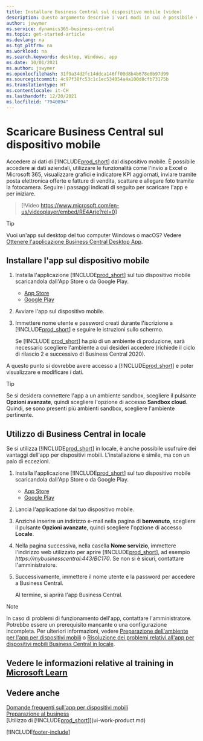 ```yaml
---
title: Installare Business Central sul dispositivo mobile (video)
description: Questo argomento descrive i vari modi in cui è possibile visualizzare e modificare i dati di Business Central, inviare a Excel e altro su telefono o tablet.
author: jswymer
ms.service: dynamics365-business-central
ms.topic: get-started-article
ms.devlang: na
ms.tgt_pltfrm: na
ms.workload: na
ms.search.keywords: desktop, Windows, app
ms.date: 10/01/2021
ms.author: jswymer
ms.openlocfilehash: 31f9a34d2fc14ddca146ff00d8b4b678e0b97d99
ms.sourcegitcommit: 4c97f38fc53c1c1ec534054a4a100d8cfb73175b
ms.translationtype: HT
ms.contentlocale: it-CH
ms.lasthandoff: 12/20/2021
ms.locfileid: "7940094"
---
```

# <a name="getting-business-central-on-your-mobile-device"></a>Scaricare Business Central sul dispositivo mobile

Accedere ai dati di [!INCLUDE[prod_short](includes/prod_short.md)]  dal dispositivo mobile. È possibile accedere ai dati aziendali, utilizzare le funzionalità come l'invio a Excel o Microsoft 365, visualizzare grafici e indicatore KPI aggiornati, inviare tramite posta elettronica offerte e fatture di vendita, scattare e allegare foto tramite la fotocamera. Seguire i passaggi indicati di seguito per scaricare l'app e per iniziare.

> [!Video https://www.microsoft.com/en-us/videoplayer/embed/RE4Arje?rel=0]

> [!TIP]
> Vuoi un'app sul desktop del tuo computer Windows o macOS? Vedere [Ottenere l'applicazione Business Central Desktop App](install-desktop-app.md).

## <a name="get-the-app-on-my-mobile-device"></a>Installare l'app sul dispositivo mobile

1. Installa l'applicazione [!INCLUDE[prod_short](includes/prod_short.md)] sul tuo dispositivo mobile scaricandola dall'App Store o da Google Play.  
   - [App Store](https://go.microsoft.com/fwlink/?LinkId=734847)
   - [Google Play](https://go.microsoft.com/fwlink/?LinkId=734849)
2. Avviare l'app sul dispositivo mobile.
3. Immettere nome utente e password creati durante l'iscrizione a [!INCLUDE[prod_short](includes/prod_short.md)] e seguire le istruzioni sullo schermo.

    Se [!INCLUDE [prod_short](includes/prod_short.md)] ha più di un ambiente di produzione, sarà necessario scegliere l'ambiente a cui desideri accedere (richiede il ciclo di rilascio 2 e successivo di Business Central 2020).

A questo punto si dovrebbe avere accesso a [!INCLUDE[prod_short](includes/prod_short.md)] e poter visualizzare e modificare i dati.  

> [!TIP]
> Se si desidera connettere l'app a un ambiente sandbox, scegliere il pulsante **Opzioni avanzate**, quindi scegliere l'opzione di accesso **Sandbox cloud**. Quindi, se sono presenti più ambienti sandbox, scegliere l'ambiente pertinente.

## <a name="using-business-central-on-premises"></a>Utilizzo di Business Central in locale

Se si utilizza [!INCLUDE[prod_short](includes/prod_short.md)] in locale, è anche possibile usufruire dei vantaggi dell'app per dispositivi mobili. L'installazione è simile, ma con un paio di eccezioni.

1. Installa l'applicazione [!INCLUDE[prod_short](includes/prod_short.md)] sul tuo dispositivo mobile scaricandola dall'App Store o da Google Play.  

   - [App Store](https://go.microsoft.com/fwlink/?LinkId=734847)
   - [Google Play](https://go.microsoft.com/fwlink/?LinkId=734849)
2. Lancia l'applicazione dal tuo dispositivo mobile.
3. Anziché inserire un indirizzo e-mail nella pagina di **benvenuto**, scegliere il pulsante **Opzioni avanzate**, quindi scegliere l'opzione di accesso **Locale**.
4. Nella pagina successiva, nella casella **Nome servizio**, immettere l'indirizzo web utilizzato per aprire [!INCLUDE[prod_short](includes/prod_short.md)], ad esempio *https://mybusinesscentral:443/BC170*. Se non si è sicuri, contattare l'amministratore.
5. Successivamente, immettere il nome utente e la password per accedere a Business Central.

   Al termine, si aprirà l'app Business Central.

> [!NOTE]
> In caso di problemi di funzionamento dell'app, contattare l'amministratore. Potrebbe essere un prerequisito mancante o una configurazione incompleta. Per ulteriori informazioni, vedere [Preparazione dell'ambiente per l'app per dispositivi mobili](/dynamics365/business-central/dev-itpro/deployment/install-business-central-app#prereqs) o [Risoluzione dei problemi relativi all'app per dispositivi mobili Business Central in locale](/dynamics365/business-central/dev-itpro/developer/devenv-troubleshooting-the-mobile-app).

## <a name="see-related-training-at-microsoft-learn"></a>Vedere le informazioni relative al training in [Microsoft Learn](/learn/modules/alternative-interfaces-dynamics-365-business-central/index)

## <a name="see-also"></a>Vedere anche

[Domande frequenti sull'app per dispositivi mobili](ui-mobile-faq.yml)  
[Preparazione al business](ui-get-ready-business.md)  
[Utilizzo di [!INCLUDE[prod_short](includes/prod_short.md)]](ui-work-product.md)  


[!INCLUDE[footer-include](includes/footer-banner.md)]